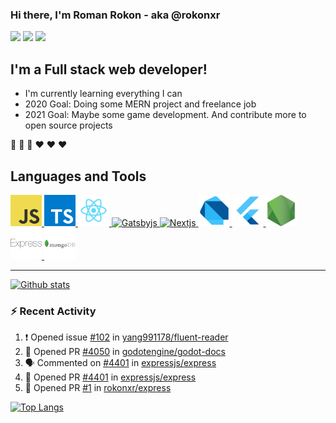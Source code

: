 ### Hi there, I'm Roman Rokon - aka @rokonxr

[<img src="https://img.shields.io/badge/linkedin%20-%230077B5.svg?&style=for-the-badge&logo=linkedin&logoColor=white"/>](https://linkedin.com/in/rokonxr)
[<img src="https://img.shields.io/badge/Instagram%20-%23E4405F.svg?&style=for-the-badge&logo=Instagram&logoColor=white"/>](https://instagram.com/roman_rokon)
[<img src="https://img.shields.io/badge/twitter%20-%231DA1F2.svg?&style=for-the-badge&logo=Twitter&logoColor=white"/>](https://twitter.com/rokonxr)

## I'm a Full stack web developer!

- I'm currently learning everything I can
- 2020 Goal: Doing some MERN project and freelance job
- 2021 Goal: Maybe some game development. And contribute more to open source projects

💪 💪 💪 ❤ ❤ ❤

## Languages and Tools

<a href="https://github.com/topics/javascript">
  <img src="https://raw.githubusercontent.com/github/explore/80688e429a7d4ef2fca1e82350fe8e3517d3494d/topics/javascript/javascript.png" alt="javaScript" width='50'>
</a>

<a href="https://github.com/topics/typescript">
  <img src="https://raw.githubusercontent.com/github/explore/80688e429a7d4ef2fca1e82350fe8e3517d3494d/topics/typescript/typescript.png" alt="TypeScript" width='50'>
</a>

<a href="https://github.com/topics/react">
  <img src="https://raw.githubusercontent.com/github/explore/80688e429a7d4ef2fca1e82350fe8e3517d3494d/topics/react/react.png" alt="React" width='50'>
</a>

<a href="https://gatsbyjs.com">
  <img src="https://camo.githubusercontent.com/c82d5dbe0efc4f71771b4c656fd96b91d6103a8d/68747470733a2f2f7777772e6761747362796a732e636f6d2f4761747362792d4d6f6e6f6772616d2e737667" alt="Gatsbyjs" width='50'>
</a>

<a href="https://nextjs.org/">
  <img src="https://www.honext.io/static/images/next_logo.png" alt="Nextjs" width='50'>
</a>

<a href="https://github.com/topics/dart">
  <img src="https://raw.githubusercontent.com/github/explore/80688e429a7d4ef2fca1e82350fe8e3517d3494d/topics/dart/dart.png" alt="dartlang" width='50'>
</a>

<a href="https://github.com/topics/flutter">
  <img src="https://raw.githubusercontent.com/github/explore/80688e429a7d4ef2fca1e82350fe8e3517d3494d/topics/flutter/flutter.png" alt="flutter" width='50'>
</a>

<a href="https://github.com/topics/nodejs">
  <img src="https://raw.githubusercontent.com/github/explore/80688e429a7d4ef2fca1e82350fe8e3517d3494d/topics/nodejs/nodejs.png" alt="React" width='50'>
</a>

<a href="https://github.com/topics/express">
  <img src="https://raw.githubusercontent.com/github/explore/80688e429a7d4ef2fca1e82350fe8e3517d3494d/topics/express/express.png" alt="React" width='50'>
</a>

<a href="https://github.com/topics/mongodb">
  <img src="https://raw.githubusercontent.com/github/explore/80688e429a7d4ef2fca1e82350fe8e3517d3494d/topics/mongodb/mongodb.png" alt="React" width='50'>
</a>

---

[![Github stats](https://github-readme-stats.rokonxr.vercel.app/api?username=rokonxr&count_private=true&show_icons=true)](https://github.com/rokonxr)

### :zap: Recent Activity
<!--START_SECTION:activity-->
1. ❗️ Opened issue [#102](https://github.com//yang991178/fluent-reader/issues/102) in [yang991178/fluent-reader](https://github.com//yang991178/fluent-reader)
2. 💪 Opened PR [#4050](https://github.com//godotengine/godot-docs/pull/4050) in [godotengine/godot-docs](https://github.com//godotengine/godot-docs)
3. 🗣 Commented on [#4401](https://github.com//expressjs/express/issues/4401) in [expressjs/express](https://github.com//expressjs/express)
4. 💪 Opened PR [#4401](https://github.com//expressjs/express/pull/4401) in [expressjs/express](https://github.com//expressjs/express)
5. 💪 Opened PR [#1](https://github.com//rokonxr/express/pull/1) in [rokonxr/express](https://github.com//rokonxr/express)
<!--END_SECTION:activity-->

[![Top Langs](https://github-readme-stats.rokonxr.vercel.app/api/top-langs/?username=rokonxr)](https://github.com/rokonxr)
